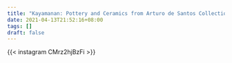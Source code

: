 ```yaml
---
title: "Kayamanan: Pottery and Ceramics from Arturo de Santos Collection (1982) "
date: 2021-04-13T21:52:16+08:00
tags: []
draft: false
---
```

{{< instagram CMrz2hjBzFi >}}
